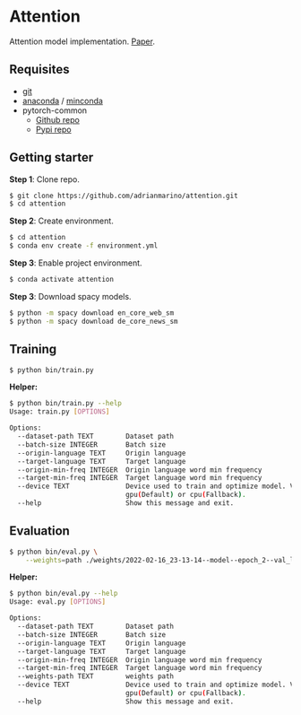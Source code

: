 # Attention

Attention model implementation. [Paper](https://arxiv.org/abs/1409.0473).

## Requisites

* [git](https://git-scm.com/downloads)
* [anaconda](https://www.anaconda.com/products/individual) / [minconda](https://docs.conda.io/en/latest/miniconda.html)
* pytorch-common
  * [Github repo](https://github.com/adrianmarino/pytorch-common/tree/master)
  * [Pypi repo](https://pypi.org/project/pytorch-common/)

## Getting starter

**Step 1**: Clone repo.

```bash
$ git clone https://github.com/adrianmarino/attention.git
$ cd attention
```

**Step 2**: Create environment.

```bash
$ cd attention
$ conda env create -f environment.yml
```

**Step 3**: Enable project environment.

```bash
$ conda activate attention
```

**Step 3**: Download spacy models.

```bash
$ python -m spacy download en_core_web_sm
$ python -m spacy download de_core_news_sm
```

## Training

```bash
$ python bin/train.py
```

**Helper:**

```bash
$ python bin/train.py --help                                                                                                                                                                         ✔  attention   23:21:19  
Usage: train.py [OPTIONS]

Options:
  --dataset-path TEXT        Dataset path
  --batch-size INTEGER       Batch size
  --origin-language TEXT     Origin language
  --target-language TEXT     Target language
  --origin-min-freq INTEGER  Origin language word min frequency
  --target-min-freq INTEGER  Target language word min frequency
  --device TEXT              Device used to train and optimize model. Values:
                             gpu(Default) or cpu(Fallback).
  --help                     Show this message and exit.
```

## Evaluation

```bash
$ python bin/eval.py \
    --weights=path ./weights/2022-02-16_23-13-14--model--epoch_2--val_loss_3.5578497585497404.pt
```

**Helper:**

```bash
$ python bin/eval.py --help                                                                                                                                                                 1 ✘  3s   attention   23:18:13  
Usage: eval.py [OPTIONS]

Options:
  --dataset-path TEXT        Dataset path
  --batch-size INTEGER       Batch size
  --origin-language TEXT     Origin language
  --target-language TEXT     Target language
  --origin-min-freq INTEGER  Origin language word min frequency
  --target-min-freq INTEGER  Target language word min frequency
  --weights-path TEXT        weights path
  --device TEXT              Device used to train and optimize model. Values:
                             gpu(Default) or cpu(Fallback).
  --help                     Show this message and exit.
```
